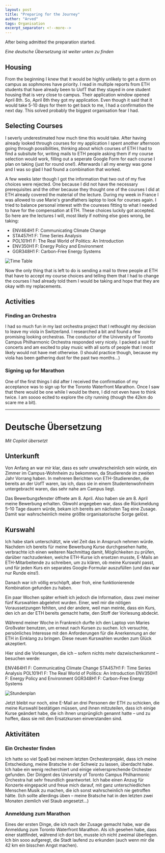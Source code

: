 ```yaml
---
layout: post
title: "Preparing for the Journey"
author: "Arved"
tags: Organisation
excerpt_separator: <!--more-->
---
```


After being admitted the preparation started. <!--more-->

*Eine deutsche Übersetzung ist weiter unten zu finden*

## Housing

From the beginning I knew that it would be highly unlikely to get a dorm on campus as sophmores have priority. I read in multiple reports from ETH students that have already been to UofT that they stayed in one student housing that is very close to campus.
Their application window opened April 8th. So, April 8th they got my application. Even though it said that it would take 5-10 days for them to get back to me, I had a confirmation the next day. This solved probably the biggest organisation fear I had.

## Selecting Courses

I severly underestimated how much time this would take. After having already looked through courses for my application I spent another afternoon going through possibilities, thinking about which courses of ETH I had to find a subsitute for,
writing mails to ETH people asking them if my course selection would work, filling out a seperate Google Form for each course I plan on taking (just for round one!). Afterwards I all my energy was gone and I was so glad I had found a combination that worked.

A few weeks later though I got the information that two out of my five choices were rejected. One because I did not have the necessary prerequisites and the other because they thought one of the courses I did at ETH already covered the material of the lecture.
During my week in France I was allowed to use Marie's grandfathers laptop to look for courses again. I tried to balance personal interest with the coureses fitting to what I needed to have for the compensation at ETH. These choices luckily got accepted.
So here are the lectures I will, most likely if nothing else goes wrong, be taking:

- ENV464H1 F: Communicating Climate Change
- STA457H1 F: Time Series Analysis
- POL101H1 F: The Real World of Politics: An Introduction
- ENV350H1 F: Energy Policy and Environment
- GGR348H1 F: Carbon-Free Energy Systems

![Time Table]({{site.baseurl}}/assets/images/2025-08-24-Preparation/timetable.png)

Now the only thing that is left to do is sending a mail to three people at ETH that have to accept my course choices and telling them that I had to change the courses I had already told them I would be taking and hope that they are okay with my replacements.

## Activities

### Finding an Orchestra

I had so much fun in my last orchestra project that I rethought my decision to leave my viola in Switzerland. I researched a bit and found a few promising looking orchestras. The conductor of the University of Toronto Campus Philharmonic Orchestra responded very nicely.
I packed a suit for concerts and am excited to play music with all sorts of people that I most likely would not have met otherwise. (I should practice though, because my viola has been gathering dust for the past two months...)

### Signing up for Marathon

One of the first things I did after I received the confirmation of my acceptance was to sign up for the Toronto Waterfront Marathon. Once I saw that there would be one while I would be there, I did not even have to think twice. I am soooo ecited to explore the city running
(though the 42km do scare me a bit).

---
# Deutsche Übersetzung

*Mit Copilot übersetzt*

## Unterkunft
Von Anfang an war mir klar, dass es sehr unwahrscheinlich sein würde, ein Zimmer im Campus-Wohnheim zu bekommen, da Studierende im zweiten Jahr Vorrang haben. In mehreren Berichten von ETH-Studierenden, die bereits an der UofT waren, las ich, dass sie in einem Studentenwohnheim untergebracht waren, das sehr nahe am Campus liegt.

Das Bewerbungsfenster öffnete am 8. April. Also haben sie am 8. April meine Bewerbung erhalten. Obwohl angegeben war, dass die Rückmeldung 5–10 Tage dauern würde, bekam ich bereits am nächsten Tag eine Zusage. Damit war wahrscheinlich meine größte organisatorische Sorge gelöst.

## Kurswahl
Ich habe stark unterschätzt, wie viel Zeit das in Anspruch nehmen würde. Nachdem ich bereits für meine Bewerbung Kurse durchgesehen hatte, verbrachte ich einen weiteren Nachmittag damit, Möglichkeiten zu prüfen, darüber nachzudenken, welche ETH-Kurse ich ersetzen musste, E-Mails an ETH-Mitarbeitende zu schreiben, um zu klären, ob meine Kurswahl passt, und für jeden Kurs ein separates Google-Formular auszufüllen (und das war nur Runde eins!).

Danach war ich völlig erschöpft, aber froh, eine funktionierende Kombination gefunden zu haben.

Ein paar Wochen später erhielt ich jedoch die Information, dass zwei meiner fünf Kurswahlen abgelehnt wurden. Einer, weil mir die nötigen Voraussetzungen fehlten, und der andere, weil man meinte, dass ein Kurs, den ich an der ETH bereits gemacht hatte, den Stoff der Vorlesung abdeckt.

Während meiner Woche in Frankreich durfte ich den Laptop von Maries Großvater benutzen, um erneut nach Kursen zu suchen. Ich versuchte, persönliches Interesse mit den Anforderungen für die Anerkennung an der ETH in Einklang zu bringen. Diese neuen Kurswahlen wurden zum Glück akzeptiert.

Hier sind die Vorlesungen, die ich – sofern nichts mehr dazwischenkommt – besuchen werde:

ENV464H1 F: Communicating Climate Change
STA457H1 F: Time Series Analysis
POL101H1 F: The Real World of Politics: An Introduction
ENV350H1 F: Energy Policy and Environment
GGR348H1 F: Carbon-Free Energy Systems

![Stundenplan]({{site.baseurl}}/assets/images/2025-08-24-Preparation/timetable.png)

Jetzt bleibt nur noch, eine E-Mail an drei Personen der ETH zu schicken, die meine Kurswahl bestätigen müssen, und ihnen mitzuteilen, dass ich einige Kurse geändert habe, die ich ihnen ursprünglich genannt hatte – und zu hoffen, dass sie mit den Ersatzkursen einverstanden sind.

## Aktivitäten
### Ein Orchester finden
Ich hatte so viel Spaß bei meinem letzten Orchesterprojekt, dass ich meine Entscheidung, meine Bratsche in der Schweiz zu lassen, überdacht habe. Ich habe ein wenig recherchiert und einige vielversprechende Orchester gefunden.
Der Dirigent des University of Toronto Campus Philharmonic Orchestra hat sehr freundlich geantwortet.
Ich habe einen Anzug für Konzerte eingepackt und freue mich darauf, mit ganz unterschiedlichen Menschen Musik zu machen, die ich sonst wahrscheinlich nie getroffen hätte. (Ich sollte allerdings üben – meine Bratsche hat in den letzten zwei Monaten ziemlich viel Staub angesetzt...)

### Anmeldung zum Marathon
Eines der ersten Dinge, die ich nach der Zusage gemacht habe, war die Anmeldung zum Toronto Waterfront Marathon. Als ich gesehen habe, dass einer stattfindet, während ich dort bin, musste ich nicht zweimal überlegen. Ich bin sooo aufgeregt, die Stadt laufend zu erkunden
(auch wenn mir die 42 km ein bisschen Angst machen).
